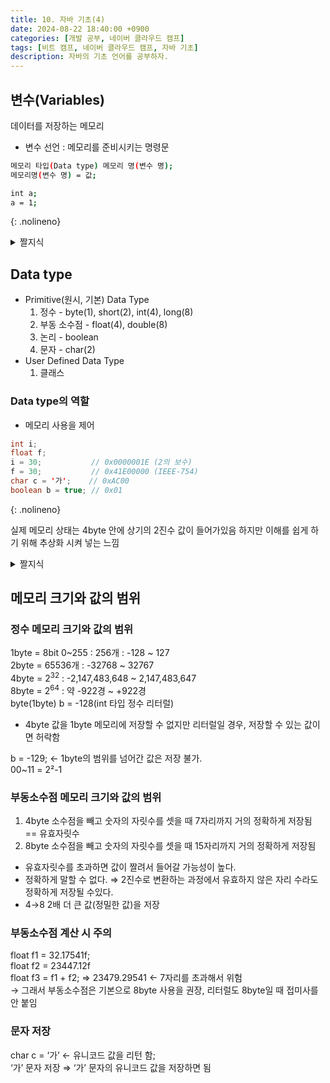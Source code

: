 ```yaml
---
title: 10. 자바 기초(4)
date: 2024-08-22 18:40:00 +0900
categories: [개발 공부, 네이버 클라우드 캠프]
tags: [비트 캠프, 네이버 클라우드 캠프, 자바 기초] 
description: 자바의 기초 언어를 공부하자.
---
```


## 변수(Variables)
데이터를 저장하는 메모리   
- 변수 선언 : 메모리를 준비시키는 명령문

```bash
메모리 타입(Data type) 메모리 명(변수 명);
메모리명(변수 명) = 값;

int a;
a = 1;
```
{: .nolineno}

<details markdown=1>
<summary markdown="span">짤지식</summary>

- = : assgnment operator (대입, 할당, 배정)

</details>

## Data type

- Primitive(원시, 기본) Data Type
    1. 정수 - byte(1), short(2), int(4), long(8)
    2. 부동 소수점 - float(4), double(8)
    3. 논리 - boolean
    4. 문자 - char(2)
- User Defined Data Type
    1. 클래스

### Data type의 역할

- 메모리 사용을 제어

```java
int i;
float f;
i = 30;           // 0x0000001E (2의 보수)
f = 30;           // 0x41E00000 (IEEE-754)
char c = '가';    // 0xAC00
boolean b = true; // 0x01
```
{: .nolineno}

실제 메모리 상태는 4byte 안에 상기의 2진수 값이 들어가있음 하지만 이해를 쉽게 하기 위해 추상화 시켜 넣는 느낌

<details markdown=1>
<summary markdown="span">짤지식</summary>

- whitespace
    - space (공백)
    - tap
    - newline (줄바꿈)

</details>

## 메모리 크기와 값의 범위

### 정수 메모리 크기와 값의 범위

1byte = 8bit 0~255 : 256개 : -128 ~ 127   
2byte = 65536개 : -32768 ~ 32767   
4byte = $2^{32}$ : -2,147,483,648 ~ 2,147,483,647   
8byte = $2^{64}$ : 약 -922경 ~ +922경   
byte(1byte) b = -128(int 타입 정수 리터럴)   
- 4byte 값을 1byte 메모리에 저장할 수 없지만 리터럴일 경우, 저장할 수 있는 값이면 허락함

b = -129; ← 1byte의 범위를 넘어간 값은 저장 불가.   
00~11 = 2²-1 

### 부동소수점 메모리 크기와 값의 범위

1. 4byte 소수점을 빼고 숫자의 자릿수를 셋을 때 7자리까지 거의 정확하게 저장됨 == 유효자릿수
2. 8byte 소수점을 빼고 숫자의 자릿수를 셋을 때 15자리까지 거의 정확하게 저장됨
- 유효자릿수를 초과하면 값이 짤려서 들어갈 가능성이 높다.
- 정확하게 말할 수 없다. ⇒ 2진수로 변환하는 과정에서 유효하지 않은 자리 수라도 정확하게 저장될 수있다.
- 4→8 2배 더 큰 값(정밀한 값)을 저장

### 부동소수점 계산 시 주의

float f1 = 32.17541f;   
float f2 = 23447.12f   
float  f3 = f1 + f2; ⇒ 23479.29541 ← 7자리를 초과해서 위험   
→ 그래서 부동소수점은 기본으로 8byte 사용을 권장, 리터럴도 8byte일 때 접미사를 안 붙임

### 문자 저장

char c = ‘가’ ← 유니코드 값을 리턴 함;   
‘가’ 문자 저장 ⇒ ‘가’ 문자의 유니코드 값을 저장하면 됨